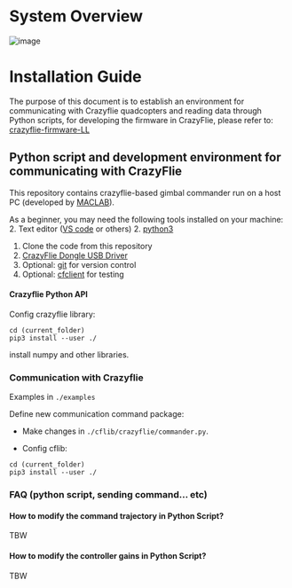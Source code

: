 # System Overview
![image](https://github.com/SFWen2/cf_gimbal_cmdr/assets/146141804/8e6ec170-a949-4229-b739-c9eab6a70ba2)

# Installation Guide

The purpose of this document is to establish an environment for communicating with Crazyflie quadcopters and reading data through Python scripts, for developing the firmware in CrazyFlie, please refer to: [crazyflie-firmware-LL](https://github.com/SFWen2/crazyflie-firmware-LL)

## Python script and development environment for communicating with CrazyFlie

This repository contains crazyflie-based gimbal commander run on a host PC (developed by [MACLAB](http://www.maclab.seas.ucla.edu/)). 

As a beginner, you may need the following tools installed on your machine:
2. Text editor ([VS code](https://code.visualstudio.com/) or others)
2. [python3](https://www.python.org/downloads/)
1. Clone the code from this repository
3. [CrazyFlie Dongle USB Driver](https://www.bitcraze.io/documentation/repository/crazyradio-firmware/master/building/usbwindows/)
4. Optional: [git](https://github.com/git-guides/install-git) for version control
5. Optional: [cfclient](https://www.bitcraze.io/documentation/repository/crazyflie-clients-python/master/) for testing

#### Crazyflie Python API

Config crazyflie library:
```
cd (current_folder)
pip3 install --user ./
```

install numpy and other libraries.


### Communication with Crazyflie

Examples in `./examples`

Define new communication command package: 

* Make changes in `./cflib/crazyflie/commander.py`.

* Config cflib:
```
cd (current_folder)
pip3 install --user ./
```

### FAQ (python script, sending command... etc)

#### How to modify the command trajectory in Python Script?
TBW

#### How to modify the controller gains in Python Script?
TBW








